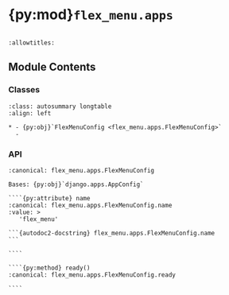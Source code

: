 # {py:mod}`flex_menu.apps`

```{py:module} flex_menu.apps
```

```{autodoc2-docstring} flex_menu.apps
:allowtitles:
```

## Module Contents

### Classes

````{list-table}
:class: autosummary longtable
:align: left

* - {py:obj}`FlexMenuConfig <flex_menu.apps.FlexMenuConfig>`
  -
````

### API

`````{py:class} FlexMenuConfig(app_name, app_module)
:canonical: flex_menu.apps.FlexMenuConfig

Bases: {py:obj}`django.apps.AppConfig`

````{py:attribute} name
:canonical: flex_menu.apps.FlexMenuConfig.name
:value: >
   'flex_menu'

```{autodoc2-docstring} flex_menu.apps.FlexMenuConfig.name
```

````

````{py:method} ready()
:canonical: flex_menu.apps.FlexMenuConfig.ready

````

`````
